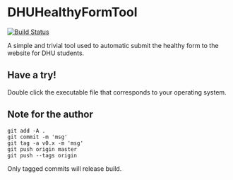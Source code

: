 # DHUHealthyFormTool

[![Build Status](https://travis-ci.org/DCMMC/DHUHealthyFormTool.svg?branch=master)](https://travis-ci.org/DCMMC/DHUHealthyFormTool)

A simple and trivial tool used to automatic submit the healthy form to the website for DHU students.

## Have a try!

Double click the executable file that corresponds to your operating system.

## Note for the author

```
git add -A .
git commit -m 'msg'
git tag -a v0.x -m 'msg'
git push origin master
git push --tags origin
```

Only tagged commits will release build.
